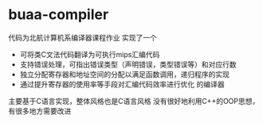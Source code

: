 # buaa-compiler
代码为北航计算机系编译器课程作业
实现了一个
* 可将类C文法代码翻译为可执行mips汇编代码
* 支持错误处理，可指出错误类型（声明错误，类型错误等）和对应行数
* 独立分配寄存器和地址空间的分配以满足函数调用，递归程序的实现
* 通过提升寄存器的使用率等手段对汇编代码效率进行优化
的编译器

主要基于C语言实现，整体风格也是C语言风格
没有很好地利用C++的OOP思想，有很多地方需要改进
